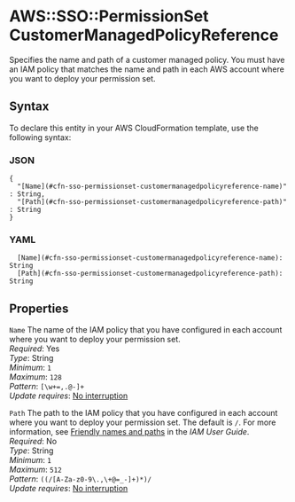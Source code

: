 # AWS::SSO::PermissionSet CustomerManagedPolicyReference<a name="aws-properties-sso-permissionset-customermanagedpolicyreference"></a>

Specifies the name and path of a customer managed policy\. You must have an IAM policy that matches the name and path in each AWS account where you want to deploy your permission set\.

## Syntax<a name="aws-properties-sso-permissionset-customermanagedpolicyreference-syntax"></a>

To declare this entity in your AWS CloudFormation template, use the following syntax:

### JSON<a name="aws-properties-sso-permissionset-customermanagedpolicyreference-syntax.json"></a>

```
{
  "[Name](#cfn-sso-permissionset-customermanagedpolicyreference-name)" : String,
  "[Path](#cfn-sso-permissionset-customermanagedpolicyreference-path)" : String
}
```

### YAML<a name="aws-properties-sso-permissionset-customermanagedpolicyreference-syntax.yaml"></a>

```
  [Name](#cfn-sso-permissionset-customermanagedpolicyreference-name): String
  [Path](#cfn-sso-permissionset-customermanagedpolicyreference-path): String
```

## Properties<a name="aws-properties-sso-permissionset-customermanagedpolicyreference-properties"></a>

`Name` <a name="cfn-sso-permissionset-customermanagedpolicyreference-name"></a>
The name of the IAM policy that you have configured in each account where you want to deploy your permission set\.  
_Required_: Yes  
_Type_: String  
_Minimum_: `1`  
_Maximum_: `128`  
_Pattern_: `[\w+=,.@-]+`  
_Update requires_: [No interruption](https://docs.aws.amazon.com/AWSCloudFormation/latest/UserGuide/using-cfn-updating-stacks-update-behaviors.html#update-no-interrupt)

`Path` <a name="cfn-sso-permissionset-customermanagedpolicyreference-path"></a>
The path to the IAM policy that you have configured in each account where you want to deploy your permission set\. The default is `/`\. For more information, see [Friendly names and paths](https://docs.aws.amazon.com/IAM/latest/UserGuide/reference_identifiers.html#identifiers-friendly-names) in the _IAM User Guide_\.  
_Required_: No  
_Type_: String  
_Minimum_: `1`  
_Maximum_: `512`  
_Pattern_: `((/[A-Za-z0-9\.,\+@=_-]+)*)/`  
_Update requires_: [No interruption](https://docs.aws.amazon.com/AWSCloudFormation/latest/UserGuide/using-cfn-updating-stacks-update-behaviors.html#update-no-interrupt)
